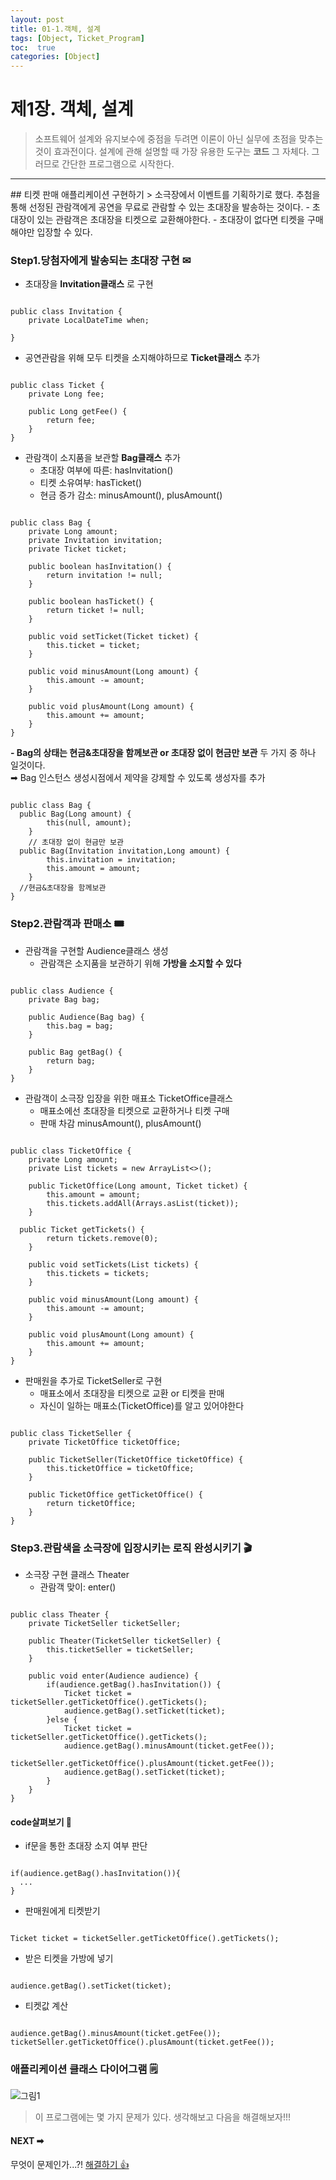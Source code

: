 ```yaml
---
layout: post
title: 01-1.객체, 설계
tags: [Object, Ticket_Program]
toc:  true
categories: [Object]
---
```


# 제1장. 객체, 설계
> 소프트웨어 설계와 유지보수에 중점을 두려면 이론이 아닌 실무에 초점을 맞추는 것이 효과전이다.
설계에 관해 설명할 때 가장 유용한 도구는 **코드** 그 자체다. 그러므로 간단한 프로그램으로 시작한다.

<hr/>
## 티켓 판매 애플리케이션 구현하기
> 소극장에서 이벤트를 기획하기로 했다. 추첨을 통해 선정된 관람객에게 공연을 무료로 관람할 수 있는 초대장을 발송하는 것이다.
- 초대장이 있는 관람객은 초대장을 티켓으로 교환해야한다.
- 초대장이 없다면 티켓을 구매해야만 입장할 수 있다.

### Step1.당첨자에게 발송되는 초대장 구현 &#9993;

- 초대장을 **Invitation클래스** 로 구현
<pre><code>
public class Invitation {
	private LocalDateTime when;

}
</code></pre>
- 공연관람을 위해 모두 티켓을 소지해야하므로 **Ticket클래스** 추가
<pre><code>
public class Ticket {
	private Long fee;

	public Long getFee() {
		return fee;
	}
}
</code></pre>
- 관람객이 소지품을 보관할 **Bag클래스** 추가
  - 초대장 여부에 따른: hasInvitation()
  - 티켓 소유여부: hasTicket()
  - 현금 증가 감소: minusAmount(), plusAmount()
<pre><code>
public class Bag {
	private Long amount;
	private Invitation invitation;
	private Ticket ticket;

	public boolean hasInvitation() {
		return invitation != null;
	}

	public boolean hasTicket() {
		return ticket != null;
	}

	public void setTicket(Ticket ticket) {
		this.ticket = ticket;
	}

	public void minusAmount(Long amount) {
		this.amount -= amount;
	}

	public void plusAmount(Long amount) {
		this.amount += amount;
	}
}
</code></pre>
  **- Bag의 상태는 현금&초대장을 함께보관 or 초대장 없이 현금만 보관** 두 가지 중 하나 일것이다. <br>
  ➡ Bag 인스턴스 생성시점에서 제약을 강제할 수 있도록 생성자를 추가
<pre><code>  
public class Bag {
  public Bag(Long amount) {
		this(null, amount);
	}
	// 초대장 없이 현금만 보관
  public Bag(Invitation invitation,Long amount) {
		this.invitation = invitation;
		this.amount = amount;
	}
  //현금&초대장을 함께보관
}
</code></pre>

### Step2.관람객과 판매소 &#127903;

- 관람객을 구현할 Audience클래스 생성
  - 관람객은 소지품을 보관하기 위해 **가방을 소지할 수 있다**
<pre><code>  
public class Audience {
	private Bag bag;

	public Audience(Bag bag) {
		this.bag = bag;
	}

	public Bag getBag() {
		return bag;
	}
}
</code></pre>

- 관람객이 소극장 입장을 위한 매표소 TicketOffice클래스
  - 매표소에선 초대장을 티켓으로 교환하거나 티켓 구매
  - 판매 차감 minusAmount(), plusAmount()

<pre><code>  
public class TicketOffice {
	private Long amount;
	private List<Ticket> tickets = new ArrayList<>();

	public TicketOffice(Long amount, Ticket ticket) {
		this.amount = amount;
		this.tickets.addAll(Arrays.asList(ticket));
	}

  public Ticket getTickets() {
		return tickets.remove(0);
	}

	public void setTickets(List<Ticket> tickets) {
		this.tickets = tickets;
	}

	public void minusAmount(Long amount) {
		this.amount -= amount;
	}

	public void plusAmount(Long amount) {
		this.amount += amount;
	}
}
</code></pre>

- 판매원을 추가로 TicketSeller로 구현
  - 매표소에서 초대장을 티켓으로 교환 or 티켓을 판매
  - 자신이 일하는 매표소(TicketOffice)를 알고 있어야한다
<pre><code>  
public class TicketSeller {
	private TicketOffice ticketOffice;

	public TicketSeller(TicketOffice ticketOffice) {
		this.ticketOffice = ticketOffice;
	}

	public TicketOffice getTicketOffice() {
		return ticketOffice;
	}
}
</code></pre>

### Step3.관람색을 소극장에 입장시키는 로직 완성시키기 &#127916;

- 소극장 구현 클래스 Theater
  - 관람객 맞이: enter()
<pre><code>  
public class Theater {
	private TicketSeller ticketSeller;

	public Theater(TicketSeller ticketSeller) {
		this.ticketSeller = ticketSeller;
	}

	public void enter(Audience audience) {
		if(audience.getBag().hasInvitation()) {
			Ticket ticket = ticketSeller.getTicketOffice().getTickets();
			audience.getBag().setTicket(ticket);
		}else {
			Ticket ticket = ticketSeller.getTicketOffice().getTickets();
			audience.getBag().minusAmount(ticket.getFee());
			ticketSeller.getTicketOffice().plusAmount(ticket.getFee());
			audience.getBag().setTicket(ticket);			
		}
	}
}
</code></pre>

#### code살펴보기 &#128270;

- if문을 통한 초대장 소지 여부 판단
<pre><code>  
if(audience.getBag().hasInvitation()){
  ...
}
</code></pre>
- 판매원에게 티켓받기
<pre><code>  
Ticket ticket = ticketSeller.getTicketOffice().getTickets();
</code></pre>
- 받은 티켓을 가방에 넣기
<pre><code>  
audience.getBag().setTicket(ticket);
</code></pre>
- 티켓값 계산
<pre><code>  
audience.getBag().minusAmount(ticket.getFee());
ticketSeller.getTicketOffice().plusAmount(ticket.getFee());
</code></pre>

### 애플리케이션 클래스 다이어그램 &#128466;

![그림1](https://github.com/Lindashin15/studyImage/blob/main/object%E1%84%80%E1%85%B3%E1%84%85%E1%85%B5%E1%86%B71.png?raw=true)
> 이 프로그램에는 몇 가지 문제가 있다. 생각해보고 다음을 해결해보자!!!

#### NEXT &#10145;
무엇이 문제인가...?!
[해결하기 &#128077;](https://lindashin15.github.io/object/2021/08/06/01.Object/)
<br><br>
